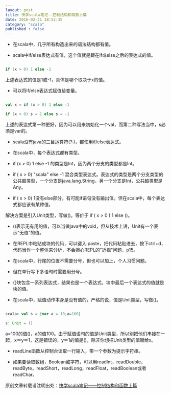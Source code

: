 ```yaml
---
layout: post
title: 快学scala笔记——控制结构和函数上篇
date: 2016-02-21 18:52:35
category: "scala"
published : false
---
```


- 在scala中，几乎所有构造出来的语法结构都有值。

- scala中if/else表达式有值，这个值就是跟在if或else之后的表达式的值。

```scala

if (x > 0) 1 else -1

```

上述表达式的值是1或-1，具体是哪个取决于x的值。

- 可以将if/else表达式赋值给变量。

```scala

val x = if (x > 0) 1 else -1

if (x > 0) s = 1 else s = -1

```

上述的表达式第一种更好，因为可以用来初始化一个val，而第二种写法当中，s必须是var的。

- scala没有java的三目运算符(?:)，都使用if/else表达式。

- 在scala中，每个表达式都有类型。

- if (x > 0) 1 else -1 的类型是Int，因为两个分支的类型都是Int。

- if ( x > 0) "scala" else -1 混合类型表达式。表达式的类型是两个分支类型的公共超类型，一个分支是java.lang.String，另一个分支是Int，公共超类型是Any。

- if ( x > 0) 1没有else部分，有可能if语句没有输出值。但在scala中，每个表达式都应该有某种值，

解决方案是引入Unit类型，写做()。等价于 if ( x > 0 ) 1 else ()。

- ()表示无有用的值，可以当做java中的void，但从技术上讲，Unit有一个表示"无值"的值。

- 在REPL中粘贴成块的代码，可以键入:paste，把代码粘贴进去，按下ctrl+d，代码当作一个整体来分析，不会担心REPL的"近视"问题，p15。

- 在scala中，行尾的位置不需要分号，但也可以加上，个人习惯问题。

- 但在单行写下多语句时需要用分号。

- {}块包含一系列表达式，结果也是一个表达式，块中最后一个表达式的值就是块的值。

- 在scala中，赋值动作本身是没有值的，严格的说，值是Unit类型，写做()。

```scala

scala> val s = {var a = 10;a=100}

s: Unit = ()

```

a=100的值()，a的值100。由于赋值语句的值是Unit类型，所以别把他们串接在一起，x＝y＝1，这是错误的，y＝1的值是()，除非你想把Unit类型的值赋给x。

- readLine函数从控制台读取一行输入，带一个参数为提示字符串。

- 如果要读取数组，Boolean或字符，可以用readInt，readDouble，readByte，readShort，readLong，readFloat，readBoolean或者readChar。



原创文章转载请注明出处：[快学scala笔记——控制结构和函数上篇](http://9leg.com/scala/2016/02/19/scala-for-the-impatient-02.html)